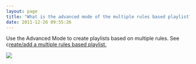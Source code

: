 ```yaml
---
layout: page
title: "What is the advanced mode of the multiple rules based playlist?"
date: 2011-12-26 09:55:26
---
```


Use the Advanced Mode to create playlists based on multiple rules. See c[reate/add a multiple rules based playlist.][1]

 [1]: http://knowledge.kaltura.com/faq/how-create-add-multiple-rules-playlist

<span style="font-family: times new roman,times; font-size: medium;"><img src="{{site.url}}/assets/129">